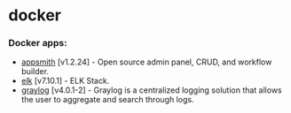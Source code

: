 # docker

### Docker apps:
 * [appsmith](https://appsmith.com/) [v1.2.24] - Open source admin panel, CRUD, and workflow builder.
 * [elk](https://www.elastic.co/what-is/elk-stack) [v7.10.1] - ELK Stack.
 * [graylog](https://www.graylog.org/) [v4.0.1-2] - Graylog is a centralized logging solution that allows the user to aggregate and search through logs.
